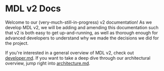 # MDL v2 Docs

Welcome to our (very-much-still-in-progress) v2 documentation! As we develop MDL v2, we will be
adding and amending this documentation such that v2 is both easy to get up-and-running, as well as
thorough enough for advanced developers to understand why we made the decisions we did for the
project.

If you're interested in a general overview of MDL v2, check out [developer.md](./developer.md). If
you want to take a deep dive through our architectural overview, jump right into
[architecture.md](./architecture.md).
